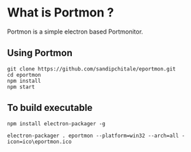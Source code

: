 # What is Portmon ?

Portmon is a simple electron based Portmonitor.

## Using Portmon

```
git clone https://github.com/sandipchitale/eportmon.git
cd eportmon
npm install
npm start
```

## To build executable

```
npm install electron-packager -g

electron-packager . eportmon --platform=win32 --arch=all -icon=ico\eportmon.ico
```
